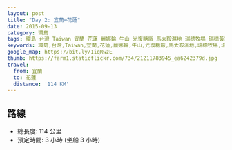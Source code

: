 ```yaml
---
layout: post
title: "Day 2: 宜蘭➟花蓮"
date: 2015-09-13
category: 環島
tags: 環島 台灣 Taiwan 宜蘭 花蓮 麗娜輪 牛山 光復糖廠 馬太鞍濕地 瑞穗牧場 瑞穗黃家溫泉山莊
keywords: 環島,台灣,Taiwan,宜蘭,花蓮,麗娜輪,牛山,光復糖廠,馬太鞍濕地,瑞穗牧場,瑞穗黃家溫泉山莊
google_map: https://bit.ly/1iqRwzE
thumb: https://farm1.staticflickr.com/734/21211783945_ea6242379d.jpg
travel:
  from: 宜蘭
  to: 花蓮
  distance: '114 KM'
---
```


## 路線

- 總長度: 114 公里
- 預定時間: 3 小時 (坐船 3 小時)
